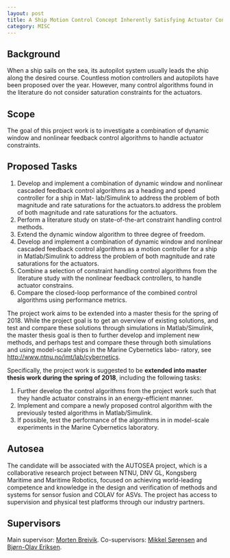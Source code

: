 ```yaml
---
layout: post
title: A Ship Motion Control Concept Inherently Satisfying Actuator Constraints
category: MISC
---
```

## Background
When a ship sails on the sea, its autopilot system usually leads the ship along the desired course. Countless motion controllers and autopilots have been proposed over the year. However, many control algorithms found in the literature do not consider saturation constraints for the actuators. 

## Scope
The goal of this project work is to investigate a combination of dynamic window and nonlinear feedback control algorithms to handle actuator constraints.

## Proposed Tasks
1. Develop and implement a combination of dynamic window and nonlinear cascaded feedback control algorithms as a heading and speed controller for a ship in Mat- lab/Simulink to address the problem of both magnitude and rate saturations for the actuators.to address the problem of both magnitude and rate saturations for the actuators. 
2. Perform a literature study on state-of-the-art constraint handling control methods.
3. Extend the dynamic window algorithm to three degree of freedom.
4. Develop and implement a combination of dynamic window and nonlinear cascaded feedback control algorithms as a motion controller for a ship in Matlab/Simulink to address the problem of both magnitude and rate saturations for the actuators.
5. Combine a selection of constraint handling control algorithms from the literature study with the nonlinear feedback controllers, to handle actuator constrains.
6. Compare the closed-loop performance of the combined control algorithms using performance metrics.

The project work aims to be extended into a master thesis for the spring of 2018. While the project goal is to get an overview of existing solutions, and test and compare these solutions through simulations in Matlab/Simulink, the master thesis goal is then to further develop and implement new methods, and perhaps test and compare these through both simulations and using model-scale ships in the Marine Cybernetics labo- ratory, see http://www.ntnu.no/imt/lab/cybernetics.

Specifically, the project work is suggested to be **extended into master thesis work during the spring of 2018**, including the following tasks:
1. Further develop the control algorithms from the project work such that they handle actuator constrains in an energy-efficient manner.
2. Implement and compare a newly proposed control algorithm with the previously tested algorithms in Matlab/Simulink.
3. If possible, test the performance of the algorithms in in model-scale experiments in the Marine Cybernetics laboratory.

## Autosea
The candidate will be associated with the AUTOSEA project, which is a collaborative research project between NTNU, DNV GL, Kongsberg Maritime and Maritime Robotics, focused on achieving world-leading competence and knowledge in the design and verification of methods and systems for sensor fusion and COLAV for ASVs. The project has access to supervision and physical test platforms through our industry partners.

## Supervisors 
Main supervisor: [Morten Breivik](http://www.ntnu.no/ansatte/morten.breivik).
Co-supervisors: [Mikkel Sørensen](http://www.ntnu.no/ansatte/mikkelns) and [Bjørn-Olav Eriksen](http://www.ntnu.no/ansatte/boerikse).
